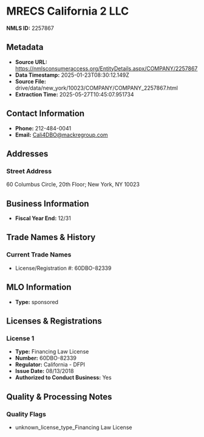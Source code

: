 # MRECS California 2 LLC

**NMLS ID:** 2257867

## Metadata
- **Source URL:** https://nmlsconsumeraccess.org/EntityDetails.aspx/COMPANY/2257867
- **Data Timestamp:** 2025-01-23T08:30:12.149Z
- **Source File:** drive/data/new_york/10023/COMPANY/COMPANY_2257867.html
- **Extraction Time:** 2025-05-27T10:45:07.951734

## Contact Information
- **Phone:** 212-484-0041
- **Email:** Cali4DBO@mackregroup.com

## Addresses
### Street Address
60 Columbus Circle, 20th Floor; New York, NY 10023

## Business Information
- **Fiscal Year End:** 12/31

## Trade Names & History
### Current Trade Names
- License/Registration #: 60DBO-82339

## MLO Information
- **Type:** sponsored

## Licenses & Registrations

### License 1
- **Type:** Financing Law License
- **Number:** 60DBO-82339
- **Regulator:** California - DFPI
- **Issue Date:** 08/13/2018
- **Authorized to Conduct Business:** Yes

## Quality & Processing Notes
### Quality Flags
- unknown_license_type_Financing Law License
